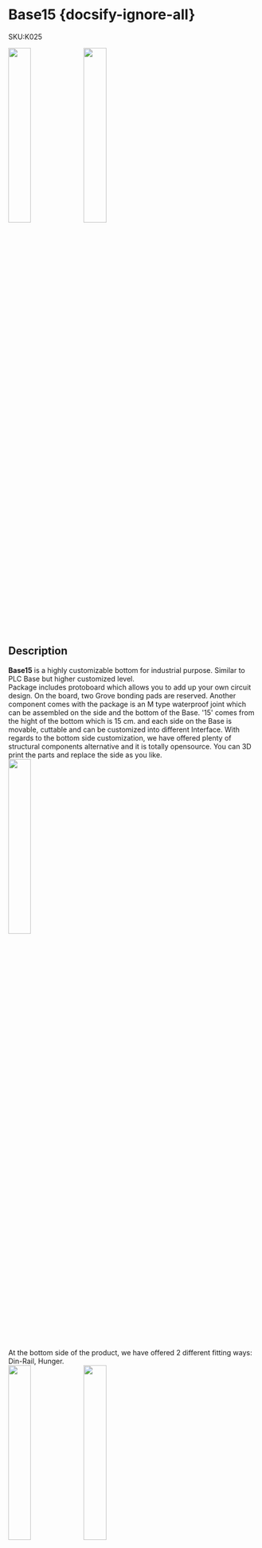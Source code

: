 # Base15 {docsify-ignore-all}

<div class="badge badge-pill badge-primary product_sku_tag">SKU:K025</div>

<img src="assets/img/product_pics/base/base15/base15_01.jpg" width="30%" height="30%"><img src="assets/img/product_pics/base/base15/base15_02.jpg" width="30%" height="30%">


## Description

**Base15** is a highly customizable bottom for industrial purpose. Similar to PLC Base but higher customized level.  
Package includes protoboard which allows you to add up your own circuit design.  On the board, two Grove bonding pads are reserved. Another component comes with the package is an M type waterproof joint which can be assembled on the side and the bottom of the Base. 
'15' comes from the hight of the bottom which is 15 cm.  and each side on the Base is movable, cuttable and can be customized into different Interface.  With regards to the bottom side customization, we have offered plenty of structural components alternative and it is totally opensource. You can 3D print the parts and replace the side as you like.<br>
<img src="assets/img/product_pics/base/base15/base15_05.jpg" width="30%" height="30%">

At the bottom side of the product, we have offered 2 different fitting ways:  Din-Rail,  Hunger. <br>
<img src="assets/img/product_pics/base/base15/base15_03.jpg" width="30%" height="30%"><img src="assets/img/product_pics/base/base15/base15_04.jpg" width="30%" height="30%">

Of course, it is absolutely compatible with the stackable M5module and extendable M5Units.
This base gives you an unlimited of combinations, it is powerful, flexible, and covered with an industrial-grade case. If you happen to work in an industrial field, We especially recommend this Base to you which will surely give you the best and the fastest way to resolve your requirement..

## Feature

-  Highly Customizable
-  Alternative parts
-  M-BUS extension
-  on-board DC-DC (9 ~ 24V -> 5V)
-  2 Fitting ways

## Include

-  1x Base15 Broad
-  1x Base15 Plastic Enclosure
-  1x Slide Guide
-  1x Din-Rail
-  2x Grove Port
-  1x M12*1.5
-  2x hexagonal wrench
-  10x Screw (3 types: M3x22, M3x12, M3x8,M2x5)
-  2x M3 Nut
-  1x 2.45mm pin set
-  1x Sticker

## Weight and Size

- Package size:125mm x 67mm x 23mm
- Package weight:116g

## structural-design-file

?>[lick here for open source architecture design files](https://github.com/m5stack/m5-structural-design-file/tree/master/BaseX_DB9_01)


## Schematic

- **[Schematic](https://github.com/m5stack/M5-Schematic/blob/master/Bases/BASE15.pdf)**

<script>

   var purchase_link = 'https://m5stack.com/collections/m5-base/products/base15-proto-industrial-board-module';

   anchor_search(purchase_link);
   scrollFunc();

</script>